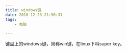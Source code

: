 ```yaml
---
title: windows键
date: 2018-12-23 21:50:31
tags:
	- 电脑

---
```




键盘上的windows键，简称win键，在linux下叫super key。

